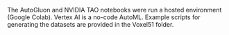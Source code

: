 The AutoGluon and NVIDIA TAO notebooks were run a hosted environment (Google Colab). Vertex AI is a no-code AutoML. Example scripts for generating the datasets are provided in the Voxel51 folder.
